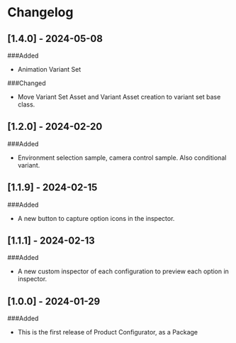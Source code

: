 # Changelog

## [1.4.0] - 2024-05-08
###Added
- Animation Variant Set

###Changed
- Move Variant Set Asset and Variant Asset creation to variant set base class.

## [1.2.0] - 2024-02-20
###Added
- Environment selection sample, camera control sample. Also conditional variant.

## [1.1.9] - 2024-02-15
###Added
- A new button to capture option icons in the inspector.

## [1.1.1] - 2024-02-13
###Added
- A new custom inspector of each configuration to preview each option in inspector.

## [1.0.0] - 2024-01-29
###Added
- This is the first release of Product Configurator, as a Package
